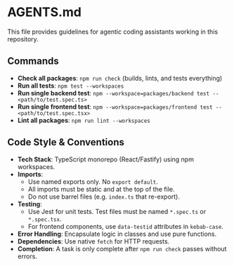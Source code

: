 # AGENTS.md

This file provides guidelines for agentic coding assistants working in this repository.

## Commands

- **Check all packages**: `npm run check` (builds, lints, and tests everything)
- **Run all tests**: `npm test --workspaces`
- **Run single backend test**: `npm --workspace=packages/backend test -- <path/to/test.spec.ts>`
- **Run single frontend test**: `npm --workspace=packages/frontend test -- <path/to/test.spec.tsx>`
- **Lint all packages**: `npm run lint --workspaces`

## Code Style & Conventions

- **Tech Stack**: TypeScript monorepo (React/Fastify) using npm workspaces.
- **Imports**:
  - Use named exports only. No `export default`.
  - All imports must be static and at the top of the file.
  - Do not use barrel files (e.g. `index.ts` that re-export).
- **Testing**:
  - Use Jest for unit tests. Test files must be named `*.spec.ts` or `*.spec.tsx`.
  - For frontend components, use `data-testid` attributes in `kebab-case`.
- **Error Handling**: Encapsulate logic in classes and use pure functions.
- **Dependencies**: Use native `fetch` for HTTP requests.
- **Completion**: A task is only complete after `npm run check` passes without errors.
